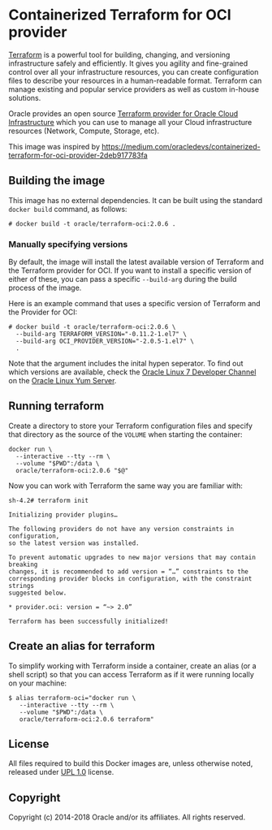 # Containerized Terraform for OCI provider

[Terraform](https://www.terraform.io/) is a powerful tool for building, changing,
and versioning infrastructure safely and efficiently. It gives you agility and
fine-grained control over all your infrastructure resources, you can create
configuration files to describe your resources in a human-readable format.
Terraform can manage existing and popular service providers as well as custom
in-house solutions. 

Oracle provides an open source [Terraform provider for Oracle Cloud
Infrastructure](https://github.com/oracle/terraform-provider-oci) which you can
use to manage all your Cloud infrastructure resources (Network, Compute,
Storage, etc).

This image was inspired by https://medium.com/oracledevs/containerized-terraform-for-oci-provider-2deb917783fa

## Building the image

This image has no external dependencies. It can be built using the standard
`docker build` command, as follows:

```
# docker build -t oracle/terraform-oci:2.0.6 .
```

### Manually specifying versions

By default, the image will install the latest available version of Terraform
and the Terraform provider for OCI. If you want to install a specific version
of either of these, you can pass a specific `--build-arg` during the build
process of the image.

Here is an example command that uses a specific version of Terraform and the
Provider for OCI:

```
# docker build -t oracle/terraform-oci:2.0.6 \
  --build-arg TERRAFORM_VERSION="-0.11.2-1.el7" \
  --build-arg OCI_PROVIDER_VERSION="-2.0.5-1.el7" \
  .
```

Note that the argument includes the inital hypen seperator. To find out which versions
are available, check the [Oracle Linux 7 Developer 
Channel](http://yum.oracle.com/repo/OracleLinux/OL7/developer/x86_64/index.html)
on the [Oracle Linux Yum Server](http://yum.oracle.com).

## Running terraform

Create a directory to store your Terraform configuration files and specify that
directory as the source of the `VOLUME` when starting the container:

```
docker run \
  --interactive --tty --rm \
  --volume "$PWD":/data \
  oracle/terraform-oci:2.0.6 "$@"
```

Now you can work with Terraform the same way you are familiar with:

```
sh-4.2# terraform init

Initializing provider plugins…

The following providers do not have any version constraints in configuration,
so the latest version was installed.

To prevent automatic upgrades to new major versions that may contain breaking
changes, it is recommended to add version = “…” constraints to the
corresponding provider blocks in configuration, with the constraint strings
suggested below.

* provider.oci: version = “~> 2.0”

Terraform has been successfully initialized!
```
## Create an alias for terraform

To simplify working with Terraform inside a container, create an alias
(or a shell script) so that you can access Terraform as if it were running
locally on your machine:

```
$ alias terraform-oci="docker run \
   --interactive --tty --rm \
   --volume "$PWD":/data \
   oracle/terraform-oci:2.0.6 terraform"
```
## License

All files required to build this Docker images are, unless otherwise noted, released under [UPL 1.0](https://oss.oracle.com/licenses/upl/) license.

## Copyright
Copyright (c) 2014-2018 Oracle and/or its affiliates. All rights reserved.

